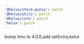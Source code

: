```yaml
---
'@helux/store-pinia': patch
'@helux/utils': patch
'@helux/core': patch
'helux': patch
---
```


bump limu to 4.0.0,add setExtra,extra

